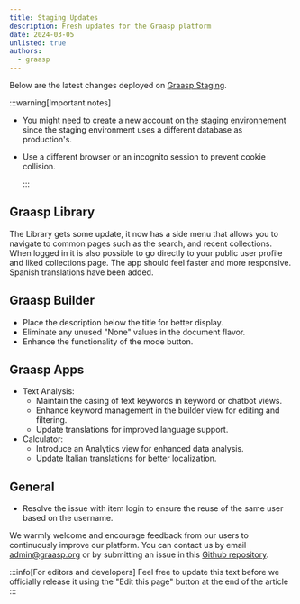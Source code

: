 ```yaml
---
title: Staging Updates
description: Fresh updates for the Graasp platform
date: 2024-03-05
unlisted: true
authors:
  - graasp
---
```


<!-- truncate -->

Below are the latest changes deployed on [Graasp Staging](https://builder.stage.graasp.org).

:::warning[Important notes]

- You might need to create a new account on [the staging environnement](https://auth.stage.graasp.org) since the staging environment uses a different database as production's.
- Use a different browser or an incognito session to prevent cookie collision.

  :::

<!-- needed to show title? -->

## Graasp Library

The Library gets some update, it now has a side menu that allows you to navigate to common pages such as the search, and recent collections. When logged in it is also possible to go directly to your public user profile and liked collections page. The app should feel faster and more responsive. Spanish translations have been added.

## Graasp Builder

- Place the description below the title for better display.
- Eliminate any unused "None" values in the document flavor.
- Enhance the functionality of the mode button.

## Graasp Apps

- Text Analysis:
  - Maintain the casing of text keywords in keyword or chatbot views.
  - Enhance keyword management in the builder view for editing and filtering.
  - Update translations for improved language support.
- Calculator:
  - Introduce an Analytics view for enhanced data analysis.
  - Update Italian translations for better localization.

## General

- Resolve the issue with item login to ensure the reuse of the same user based on the username.

<!-- Generic message -->

We warmly welcome and encourage feedback from our users to continuously improve our platform. You can contact us by email [admin@graasp.org](mailto:admin@graasp.org) or by submitting an issue in this [Github repository](https://github.com/graasp/graasp-feedback).

:::info[For editors and developers]
Feel free to update this text before we officially release it using the "Edit this page" button at the end of the article
:::
